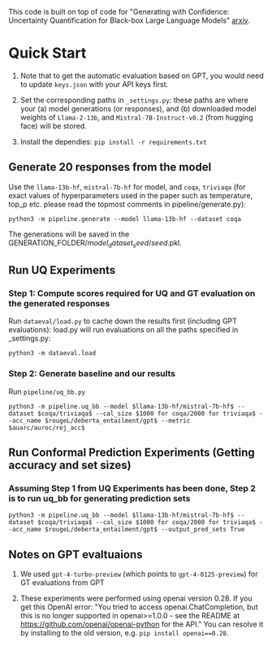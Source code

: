 
This code is built on top of code for "Generating with Confidence: Uncertainty Quantification for Black-box Large Language Models" [arxiv](https://arxiv.org/abs/2305.19187).

# Quick Start
1. Note that to get the automatic evaluation based on GPT, you would need to update `keys.json` with your API keys first. 

2. Set the corresponding paths in `_settings.py`: these paths are where your (a) model generations (or responses), and (b) downloaded model weights of `Llama-2-13b`, and `Mistral-7B-Instruct-v0.2` (from hugging face) will be stored.

3. Install the dependies: ``` pip install -r requirements.txt ```

## Generate 20 responses from the model
Use the `llama-13b-hf`, `mistral-7b-hf` for model, and `coqa`, `triviaqa` (for exact values of hyperparameters used in the paper such as temperature, top_p etc. please read the topmost comments in pipeline/generate.py):
```
python3 -m pipeline.generate --model llama-13b-hf --dataset coqa
```
The generations will be saved in the GENERATION_FOLDER/$model_dataset_seed$/$seed$.pkl. 

<!-- You can also download the generations from both models on both datasets from here: $path$. -->

## Run UQ Experiments
### Step 1: Compute scores required for UQ and GT evaluation on the generated responses
Run `dataeval/load.py` to cache down the results first (including GPT evaluations): load.py will run evaluations on all the paths specified in _settings.py:
```
python3 -m dataeval.load
```

### Step 2: Generate baseline and our results
Run `pipeline/uq_bb.py`
```
python3 -m pipeline.uq_bb --model $llama-13b-hf/mistral-7b-hf$ --dataset $coqa/triviaqa$ --cal_size $1000 for coqa/2000 for triviaqa$ --acc_name $rougeL/deberta_entailment/gpt$ --metric $auarc/auroc/rej_acc$
```

## Run Conformal Prediction Experiments (Getting accuracy and set sizes)
### Assuming Step 1 from UQ Experiments has been done, Step 2 is to run uq_bb for generating prediction sets
```
python3 -m pipeline.uq_bb --model $llama-13b-hf/mistral-7b-hf$ --dataset $coqa/triviaqa$ --cal_size $1000 for coqa/2000 for triviaqa$ --acc_name $rougeL/deberta_entailment/gpt$ --output_pred_sets True
```

## Notes on GPT evaltuaions
1. We used `gpt-4-turbo-preview` (which points to `gpt-4-0125-preview`) for GT evaluations from GPT

2. These experiments were performed using openai version 0.28. If you get this OpenAI error: "You tried to access openai.ChatCompletion, but this is no longer supported in openai>=1.0.0 - see the README at https://github.com/openai/openai-python for the API." You can resolve it by installing to the old version, e.g. `pip install openai==0.28`.
